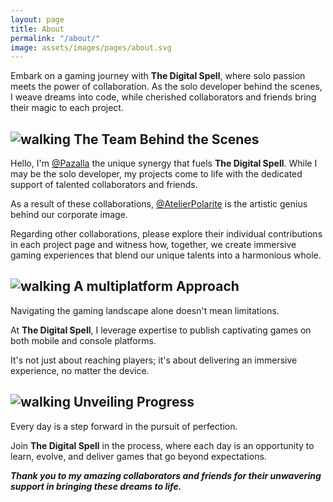 ```yaml
---
layout: page
title: About
permalink: "/about/"
image: assets/images/pages/about.svg
---
```


Embark on a gaming journey with **The Digital Spell**, where solo passion meets the power of collaboration. As the solo developer behind the scenes, I weave dreams into code, while cherished collaborators and friends bring their magic to each project.

## ![walking]({{site.baseurl}}/assets/images/icons/handshake.svg) The Team Behind the Scenes

Hello, I'm [@Pazalla](https://www.linkedin.com/in/patricio-gonzález-sevilla-99281769) the unique synergy that fuels **The Digital Spell**. While I may be the solo developer, my projects come to life with the dedicated support of talented collaborators and friends.

As a result of these collaborations, [@AtelierPolarite](https://x.com/AtelierPolarite) is the artistic genius behind our corporate image.

Regarding other collaborations, please explore their individual contributions in each project page and witness how, together, we create immersive gaming experiences that blend our unique talents into a harmonious whole.

## ![walking]({{site.baseurl}}/assets/images/icons/monitor-smartphone.svg) A multiplatform Approach

Navigating the gaming landscape alone doesn't mean limitations.

At **The Digital Spell**, I leverage expertise to publish captivating games on both mobile and console platforms.

It's not just about reaching players; it's about delivering an immersive experience, no matter the device.

## ![walking]({{site.baseurl}}/assets/images/icons/book-plus.svg) Unveiling Progress

Every day is a step forward in the pursuit of perfection.

Join **The Digital Spell** in the process, where each day is an opportunity to learn, evolve, and deliver games that go beyond expectations.

**<em>Thank you to my amazing collaborators and friends for their unwavering support in bringing these dreams to life.</em>**